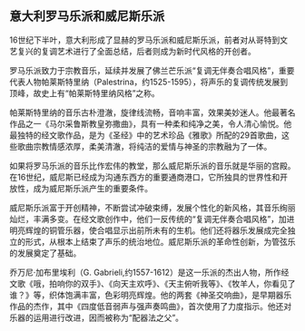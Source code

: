 
## 意大利罗马乐派和威尼斯乐派

16世纪下半叶，意大利形成了显赫的罗马乐派和威尼斯乐派，前者对从哥特到文艺复兴的复调艺术进行了全面总结，后者则成为新时代风格的开创者。

罗马乐派致力于宗教音乐，延续并发展了佛兰芒乐派“复调无伴奏合唱风格”，重要代表人物帕莱斯特里纳（Palestrina，约1525-1595），将声乐的复调传统发展到顶峰，故史上有“帕莱斯特里纳风格”之称。

帕莱斯特里纳的音乐古朴澄澈，旋律线流畅，音响丰富，效果美妙迷人。他最著名作品之一《马尔采鲁斯教皇弥撒曲》，具有一种柔和纯净之美，令人清心愉悦。他最独特的经文歌作品，是为《圣经》中的艺术珍品《雅歌》所配的29首歌曲，这些歌曲宗教情感浓厚，柔美清澈，将纯洁的爱情与神圣的宗教融为了一体。

如果将罗马乐派的音乐比作宏伟的教堂，那么威尼斯乐派的音乐就是华丽的宫殿。在16世纪，威尼斯已经成为沟通东西方的重要通商港口，它所独具的世界性和开放性，成为威尼斯乐派产生的重要条件。

威尼斯乐派富于开创精神，不断尝试冲破束缚，发展个性化的新风格，其音乐绚丽灿烂，丰满多变。在经文歌创作中，他们一反传统的“复调无伴奏合唱风格”，加进明亮辉煌的铜管乐器，使合唱显示出前所未有的生机。他们还将器乐发展成完全独立的形式，从根本上结束了声乐的统治地位。威尼斯乐派的革命性创新，为管弦乐的发展奠定了基础。

乔万尼·加布里埃利（G. Gabrieli,约1557-1612）是这一乐派的杰出人物，所作经文歌《哦，拍响你的双手》、《向天主欢呼》、《天主俯听我等》、《牧羊人，你看见了谁？》等，织体饱满丰富，色彩明亮辉煌。他的两套《神圣交响曲》，是早期器乐作品的杰作，其中《四度低音弱声与强声奏鸣曲》，首次使用了力度指示。他还对乐器的运用进行改进，因而被称为“配器法之父”。